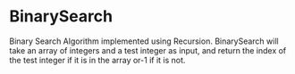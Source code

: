 BinarySearch
============

Binary Search Algorithm implemented using Recursion. BinarySearch will take an array of integers and a test integer as input, and return the index of the test integer if it is in the array or-1 if it is not.
